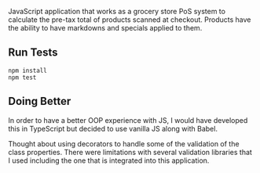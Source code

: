 JavaScript application that works as a grocery store PoS system to calculate the pre-tax total of products scanned at checkout. Products have the ability to have markdowns and specials applied to them.

## Run Tests

```
npm install
npm test
```

## Doing Better

In order to have a better OOP experience with JS, I would have developed this in TypeScript but decided to use vanilla JS along with Babel.

Thought about using decorators to handle some of the validation of the class properties. There were limitations with several validation libraries that I used including the one that is integrated into this application.